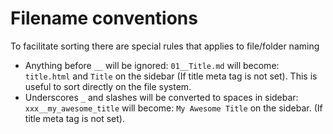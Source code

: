 # Filename conventions

To facilitate sorting there are special rules that applies to file/folder naming

- Anything before `__` will be ignored: `01__Title.md` will become: `title.html` and `Title` on the sidebar (If title meta tag is not set). This is useful to sort directly on the file system.
- Underscores `_` and slashes will be converted to spaces in sidebar: `xxx__my_awesome_title` will become: `My Awesome Title` on the sidebar. (If title meta tag is not set).
